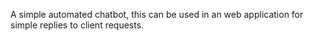 A simple automated chatbot, this can be used in an web application for simple replies to client requests.
